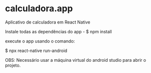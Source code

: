 # calculadora.app
Aplicativo de calculadora em React Native

Instale todas as dependências do app
	- $ npm install

execute o app usando o comando: 

$ npx react-native run-android

OBS: Necessário usar a máquina virtual do android studio para abrir o projeto. 
